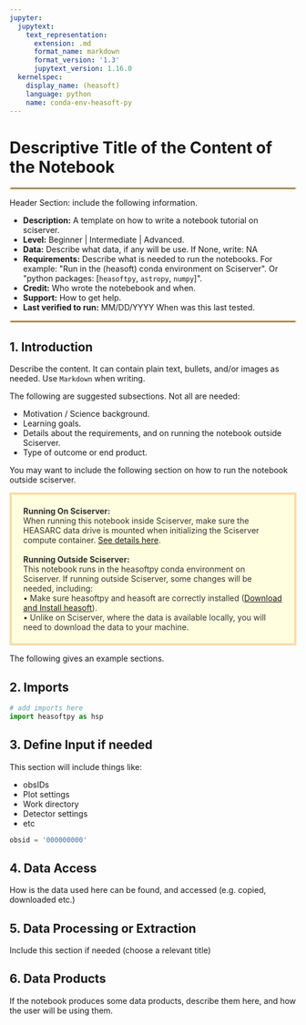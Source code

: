 ```yaml
---
jupyter:
  jupytext:
    text_representation:
      extension: .md
      format_name: markdown
      format_version: '1.3'
      jupytext_version: 1.16.0
  kernelspec:
    display_name: (heasoft)
    language: python
    name: conda-env-heasoft-py
---
```


# Descriptive Title of the Content of the Notebook
<hr style="border: 2px solid #fadbac" />
Header Section: include the following information.

- **Description:** A template on how to write a notebook tutorial on sciserver.
- **Level:** Beginner | Intermediate | Advanced.
- **Data:** Describe what data, if any will be use. If None, write: NA
- **Requirements:** Describe what is needed to run the notebooks. For example: "Run in the (heasoft) conda environment on Sciserver". Or "python packages: [`heasoftpy`, `astropy`, `numpy`]".
- **Credit:** Who wrote the notebebook and when.
- **Support:** How to get help.
- **Last verified to run:** MM/DD/YYYY When was this last tested.

<hr style="border: 2px solid #fadbac" />


## 1. Introduction
Describe the content. It can contain plain text, bullets, and/or images as needed. 
Use `Markdown` when writing.

The following are suggested subsections. Not all are needed:
- Motivation / Science background.
- Learning goals.
- Details about the requirements, and on running the notebook outside Sciserver. 
- Type of outcome or end product.

You may want to include the following section on how to run the notebook outside sciserver.
<div style='color: #333; background: #ffffdf; padding:20px; border: 4px solid #fadbac'>
<b>Running On Sciserver:</b><br>
When running this notebook inside Sciserver, make sure the HEASARC data drive is mounted when initializing the Sciserver compute container. <a href='https://heasarc.gsfc.nasa.gov/docs/sciserver/'>See details here</a>.
<br><br>
<b>Running Outside Sciserver:</b><br>
This notebook runs in the heasoftpy conda environment on Sciserver.
If running outside Sciserver, some changes will be needed, including:<br>
&bull; Make sure heasoftpy and heasoft are correctly installed (<a href='https://heasarc.gsfc.nasa.gov/docs/software/lheasoft/'>Download and Install heasoft</a>).<br>
&bull; Unlike on Sciserver, where the data is available locally, you will need to download the data to your machine.<br>
</div>

The following gives an example sections.


## 2. Imports

```python
# add imports here
import heasoftpy as hsp
```

## 3. Define Input if needed
This section will include things like:
- obsIDs
- Plot settings
- Work directory
- Detector settings
- etc

```python
obsid = '000000000'
```

## 4. Data Access
How is the data used here can be found, and accessed (e.g. copied, downloaded etc.)


## 5. Data Processing or Extraction
Include this section if needed (choose a relevant title)


## 6. Data Products
If the notebook produces some data products, describe them here, and how the user will be using them.

```python

```
